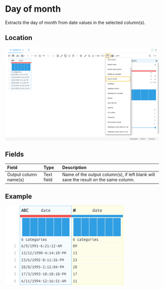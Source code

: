 # Day of month
Extracts the day of month from date values in the selected column(s).
## Location
![Day of month on the interface](../../docs/screenshots/location/date_extract_day.png)
## Fields
| Field | Type | Description |
| :--- | :--- | :--- |
| Output column name(s) | Text field | Name of the output column(s), if left blank will save the result on the same column. |
## Example
![Day of month example](../../docs/screenshots/table/date_extract_day.png)